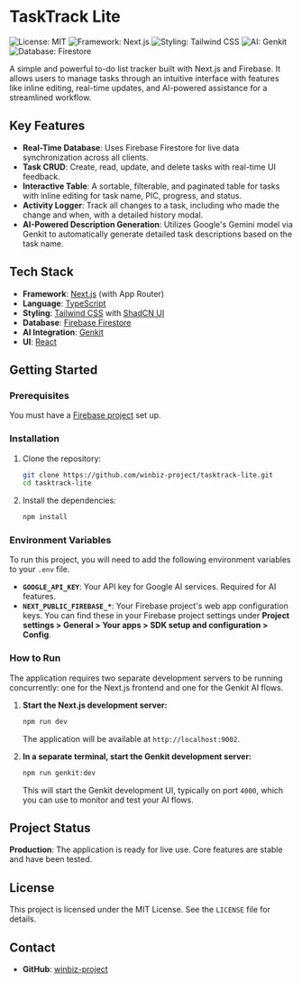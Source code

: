 # TaskTrack Lite

![License: MIT](https://img.shields.io/badge/License-MIT-yellow.svg)
![Framework: Next.js](https://img.shields.io/badge/Framework-Next.js-blue.svg)
![Styling: Tailwind CSS](https://img.shields.io/badge/Styling-Tailwind_CSS-38B2AC?logo=tailwind-css&logoColor=white)
![AI: Genkit](https://img.shields.io/badge/AI-Genkit-orange.svg)
![Database: Firestore](https://img.shields.io/badge/Database-Firestore-FFCA28?logo=firebase&logoColor=white)

A simple and powerful to-do list tracker built with Next.js and Firebase. It allows users to manage tasks through an intuitive interface with features like inline editing, real-time updates, and AI-powered assistance for a streamlined workflow.

## Key Features

- **Real-Time Database**: Uses Firebase Firestore for live data synchronization across all clients.
- **Task CRUD**: Create, read, update, and delete tasks with real-time UI feedback.
- **Interactive Table**: A sortable, filterable, and paginated table for tasks with inline editing for task name, PIC, progress, and status.
- **Activity Logger**: Track all changes to a task, including who made the change and when, with a detailed history modal.
- **AI-Powered Description Generation**: Utilizes Google's Gemini model via Genkit to automatically generate detailed task descriptions based on the task name.

## Tech Stack

- **Framework**: [Next.js](https://nextjs.org/) (with App Router)
- **Language**: [TypeScript](https://www.typescriptlang.org/)
- **Styling**: [Tailwind CSS](https://tailwindcss.com/) with [ShadCN UI](https://ui.shadcn.com/)
- **Database**: [Firebase Firestore](https://firebase.google.com/docs/firestore)
- **AI Integration**: [Genkit](https://firebase.google.com/docs/genkit)
- **UI**: [React](https://reactjs.org/)

## Getting Started

### Prerequisites

You must have a [Firebase project](https://firebase.google.com/docs/web/setup) set up.

### Installation

1.  Clone the repository:
    ```bash
    git clone https://github.com/winbiz-project/tasktrack-lite.git
    cd tasktrack-lite
    ```
2.  Install the dependencies:
    ```bash
    npm install
    ```

### Environment Variables

To run this project, you will need to add the following environment variables to your `.env` file.

- **`GOOGLE_API_KEY`**: Your API key for Google AI services. Required for AI features.
- **`NEXT_PUBLIC_FIREBASE_*`**: Your Firebase project's web app configuration keys. You can find these in your Firebase project settings under **Project settings > General > Your apps > SDK setup and configuration > Config**.

### How to Run

The application requires two separate development servers to be running concurrently: one for the Next.js frontend and one for the Genkit AI flows.

1.  **Start the Next.js development server:**
    ```bash
    npm run dev
    ```
    The application will be available at `http://localhost:9002`.

2.  **In a separate terminal, start the Genkit development server:**
    ```bash
    npm run genkit:dev
    ```
    This will start the Genkit development UI, typically on port `4000`, which you can use to monitor and test your AI flows.

## Project Status

**Production**: The application is ready for live use. Core features are stable and have been tested.

## License

This project is licensed under the MIT License. See the `LICENSE` file for details.

## Contact

- **GitHub**: [winbiz-project](https://github.com/winbiz-project)
